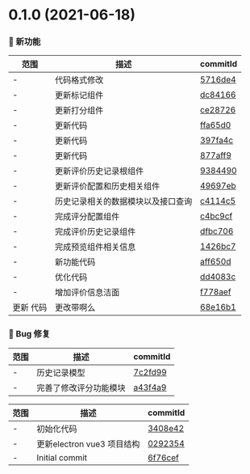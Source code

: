 # 0.1.0 (2021-06-18)

### 🌟 新功能
范围|描述|commitId
--|--|--
 - | 代码格式修改 | [5716de4](https://code.hzmantu.com/mantu-tech/web-frontend/spot-check-center/commits/5716de4)
 - | 更新标记组件 | [dc84166](https://code.hzmantu.com/mantu-tech/web-frontend/spot-check-center/commits/dc84166)
 - | 更新打分组件 | [ce28726](https://code.hzmantu.com/mantu-tech/web-frontend/spot-check-center/commits/ce28726)
 - | 更新代码 | [ffa65d0](https://code.hzmantu.com/mantu-tech/web-frontend/spot-check-center/commits/ffa65d0)
 - | 更新代码 | [397fa4c](https://code.hzmantu.com/mantu-tech/web-frontend/spot-check-center/commits/397fa4c)
 - | 更新代码 | [877aff9](https://code.hzmantu.com/mantu-tech/web-frontend/spot-check-center/commits/877aff9)
 - | 更新评价历史记录根组件 | [9384490](https://code.hzmantu.com/mantu-tech/web-frontend/spot-check-center/commits/9384490)
 - | 更新评价配置和历史相关组件 | [49697eb](https://code.hzmantu.com/mantu-tech/web-frontend/spot-check-center/commits/49697eb)
 - | 历史记录相关的数据模块以及接口查询 | [c4114c5](https://code.hzmantu.com/mantu-tech/web-frontend/spot-check-center/commits/c4114c5)
 - | 完成评分配置组件 | [c4bc9cf](https://code.hzmantu.com/mantu-tech/web-frontend/spot-check-center/commits/c4bc9cf)
 - | 完成评价历史记录组件 | [dfbc706](https://code.hzmantu.com/mantu-tech/web-frontend/spot-check-center/commits/dfbc706)
 - | 完成预览组件相关信息 | [1426bc7](https://code.hzmantu.com/mantu-tech/web-frontend/spot-check-center/commits/1426bc7)
 - | 新功能代码 | [aff650d](https://code.hzmantu.com/mantu-tech/web-frontend/spot-check-center/commits/aff650d)
 - | 优化代码 | [dd4083c](https://code.hzmantu.com/mantu-tech/web-frontend/spot-check-center/commits/dd4083c)
 - | 增加评价信息洁面 | [f778aef](https://code.hzmantu.com/mantu-tech/web-frontend/spot-check-center/commits/f778aef)
 更新 代码 | 更改带啊么 | [68e16b1](https://code.hzmantu.com/mantu-tech/web-frontend/spot-check-center/commits/68e16b1)


### 🐛 Bug 修复
范围|描述|commitId
--|--|--
 - | 历史记录模型 | [7c2fd99](https://code.hzmantu.com/mantu-tech/web-frontend/spot-check-center/commits/7c2fd99)
 - | 完善了修改评分功能模块 | [a43f4a9](https://code.hzmantu.com/mantu-tech/web-frontend/spot-check-center/commits/a43f4a9)


范围|描述|commitId
--|--|--
 - | 初始化代码 | [3408e42](https://code.hzmantu.com/mantu-tech/web-frontend/spot-check-center/commits/3408e42)
 - | 更新electron vue3 项目结构 | [0292354](https://code.hzmantu.com/mantu-tech/web-frontend/spot-check-center/commits/0292354)
 - | Initial commit | [6f76cef](https://code.hzmantu.com/mantu-tech/web-frontend/spot-check-center/commits/6f76cef)

